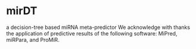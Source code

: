 # mirDT
a decision-tree based miRNA meta-predictor
We acknowledge with thanks the application of predictive results of the following software: MiPred, miRPara, and ProMiR.
